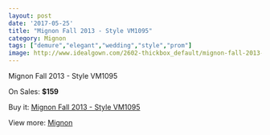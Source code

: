 ```yaml
---
layout: post
date: '2017-05-25'
title: "Mignon Fall 2013 - Style VM1095"
category: Mignon
tags: ["demure","elegant","wedding","style","prom"]
image: http://www.idealgown.com/2602-thickbox_default/mignon-fall-2013-style-vm1095.jpg
---
```

Mignon Fall 2013 - Style VM1095

On Sales: **$159**
<a href="https://www.idealgown.com/en/mignon/1251-mignon-fall-2013-style-vm1095.html"><amp-img layout="responsive" width="600" height="600" src="//www.idealgown.com/2602-thickbox_default/mignon-fall-2013-style-vm1095.jpg" alt="Mignon Fall 2013 - Style VM1095 0" /></a>
<a href="https://www.idealgown.com/en/mignon/1251-mignon-fall-2013-style-vm1095.html"><amp-img layout="responsive" width="600" height="600" src="//www.idealgown.com/2603-thickbox_default/mignon-fall-2013-style-vm1095.jpg" alt="Mignon Fall 2013 - Style VM1095 1" /></a>

Buy it: [Mignon Fall 2013 - Style VM1095](https://www.idealgown.com/en/mignon/1251-mignon-fall-2013-style-vm1095.html "Mignon Fall 2013 - Style VM1095")

View more: [Mignon](https://www.idealgown.com/en/17-mignon "Mignon")